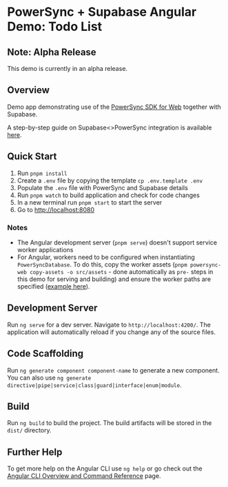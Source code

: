# PowerSync + Supabase Angular Demo: Todo List

## Note: Alpha Release

This demo is currently in an alpha release.

## Overview

Demo app demonstrating use of the [PowerSync SDK for Web](https://www.npmjs.com/package/@powersync/web) together with Supabase.

A step-by-step guide on Supabase<>PowerSync integration is available [here](https://docs.powersync.com/integration-guides/supabase-+-powersync).

## Quick Start

1. Run `pnpm install`
2. Create a `.env` file by copying the template `cp .env.template .env`
3. Populate the `.env` file with PowerSync and Supabase details
4. Run `pnpm watch` to build application and check for code changes
5. In a new terminal run `pnpm start` to start the server
6. Go to <http://localhost:8080>

### Notes

- The Angular development server (`pnpm serve`) doesn't support service worker applications
- For Angular, workers need to be configured when instantiating `PowerSyncDatabase`. To do this, copy the worker assets (`pnpm powersync-web copy-assets -o src/assets` - done automatically as `pre-` steps in this demo for serving and building) and ensure the worker paths are specified ([example here](./src/app/powersync.service.ts)).

## Development Server

Run `ng serve` for a dev server. Navigate to `http://localhost:4200/`. The application will automatically reload if you change any of the source files.

## Code Scaffolding

Run `ng generate component component-name` to generate a new component. You can also use `ng generate directive|pipe|service|class|guard|interface|enum|module`.

## Build

Run `ng build` to build the project. The build artifacts will be stored in the `dist/` directory.

## Further Help

To get more help on the Angular CLI use `ng help` or go check out the [Angular CLI Overview and Command Reference](https://angular.io/cli) page.
